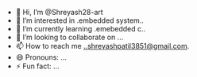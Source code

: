 - 👋 Hi, I’m @Shreyash28-art
- 👀 I’m interested in .embedded system..
- 🌱 I’m currently learning .emebedded c..
- 💞️ I’m looking to collaborate on ...
- 📫 How to reach me ..shreyashpatil3851@gmail.com.
- 😄 Pronouns: ...
- ⚡ Fun fact: ...

<!---
Shreyash28-art/Shreyash28-art is a ✨ special ✨ repository because its `README.md` (this file) appears on your GitHub profile.
You can click the Preview link to take a look at your changes.
--->
